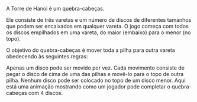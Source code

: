 A Torre de Hanoi é um quebra-cabeças.

Ele consiste de três varetas e um número de discos de diferentes tamanhos que podem ser encaixados em qualquer vareta. O jogo começa com todos os discos empilhados em uma vareta, do maior (embaixo) para o menor (no topo).

O objetivo do quebra-cabeças é mover toda a pilha para outra vareta obedecendo às seguintes regras:

Apenas um disco pode ser movido por vez.
Cada movimento consiste de pegar o disco de cima de uma das pilhas e movê-lo para o topo de outra pilha.
Nenhum disco pode ser colocado no topo de um disco menor.
Aqui está uma animação mostrando como um jogador pode completar o quebra-cabeças com 4 discos.
